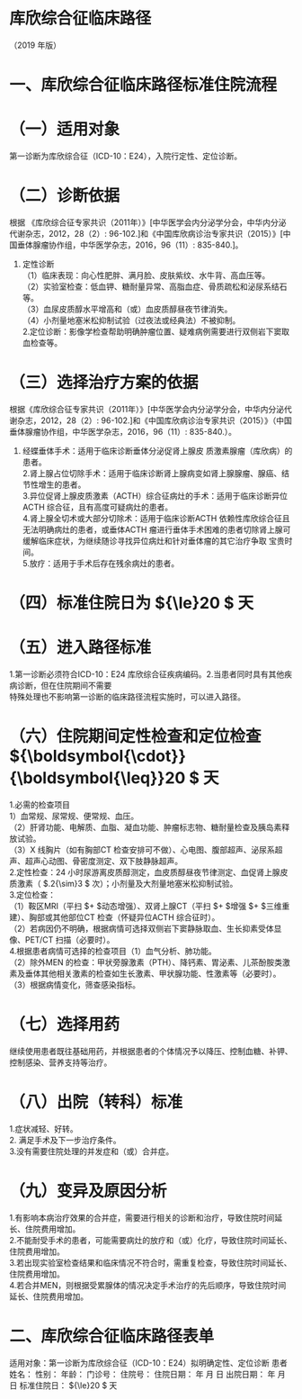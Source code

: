 # 库欣综合征临床路径  
（2019 年版）  
# 一、库欣综合征临床路径标准住院流程  
# （一）适用对象  
第一诊断为库欣综合征（ICD-10：E24），入院行定性、定位诊断。  
# （二）诊断依据  
根据 《库欣综合征专家共识（2011年）》[中华医学会内分泌学分会，中华内分泌代谢杂志，2012，28（2）: 96-102.]和《中国库欣病诊治专家共识（2015）》[中国垂体腺瘤协作组，中华医学杂志，2016，96（11）: 835-840.]。  
1. 定性诊断  
（1）临床表现：向心性肥胖、满月脸、皮肤紫纹、水牛背、高血压等。  
（2）实验室检查：低血钾、糖耐量异常、高脂血症、骨质疏松和泌尿系结石等。  
（3）血尿皮质醇水平增高和（或）血皮质醇昼夜节律消失。  
（4）小剂量地塞米松抑制试验（过夜法或经典法）不被抑制。  
2.定位诊断：影像学检查帮助明确肿瘤位置、疑难病例需要进行双侧岩下窦取血检查等。  
# （三）选择治疗方案的依据  
根据《库欣综合征专家共识（2011年）》[中华医学会内分泌学分会，中华内分泌代谢杂志，2012，28（2）: 96-102.]和《中国库欣病诊治专家共识（2015）》（中国垂体腺瘤协作组，中华医学杂志，2016，96（11）: 835-840.）。  
1. 经蝶垂体手术：适用于临床诊断垂体分泌促肾上腺皮 质激素腺瘤（库欣病）的患者。  
2.肾上腺占位切除手术：适用于临床诊断肾上腺病变如肾上腺腺瘤、腺癌、结节性增生的患者。  
3.异位促肾上腺皮质激素（ACTH）综合征病灶的手术：适用于临床诊断异位ACTH 综合征，且有高度可疑病灶的患者。  
4.肾上腺全切术或大部分切除术：适用于临床诊断ACTH 依赖性库欣综合征且无法明确病灶的患者，或垂体ACTH 瘤进行垂体手术困难的患者切除肾上腺可缓解临床症状，为继续随诊寻找异位病灶和针对垂体瘤的其它治疗争取 宝贵时间。  
5.放疗：适用于手术后存在残余病灶的患者。  
# （四）标准住院日为 ${\le}20 $ 天  
# （五）进入路径标准  
1.第一诊断必须符合ICD-10：E24 库欣综合征疾病编码。2.当患者同时具有其他疾病诊断，但在住院期间不需要  
特殊处理也不影响第一诊断的临床路径流程实施时，可以进入路径。  
# （六）住院期间定性检查和定位检查 ${\boldsymbol{\cdot}}{\boldsymbol{\leq}}20 $ 天  
1.必需的检查项目  
1）血常规、尿常规、便常规、血压。  
（2）肝肾功能、电解质、血脂、凝血功能、肿瘤标志物、糖耐量检查及胰岛素释放试验。  
（3）X 线胸片（如有胸部CT 检查安排可不做）、心电图、腹部超声、泌尿系超声、超声心动图、骨密度测定、双下肢静脉超声。  
2.定性检查：24 小时尿游离皮质醇测定，血皮质醇昼夜节律测定、血促肾上腺皮质激素（ $.2{\sim}3 $ 次）；小剂量及大剂量地塞米松抑制试验。  
3.定位检查：  
（1）鞍区MRI（平扫 $+ $动态增强）、双肾上腺CT（平扫 $+ $增强 $+ $三维重建）、胸部或其他部位CT 检查（怀疑异位ACTH 综合征时）。  
（2）若病因仍不明确，根据病情可选择双侧岩下窦静脉取血、生长抑素受体显像、PET/CT 扫描（必要时）。  
4.根据患者病情可选择的检查项目（1）血气分析、肺功能。  
（2）除外MEN 的检查：甲状旁腺激素（PTH）、降钙素、胃泌素、儿茶酚胺类激素及垂体其他相关激素的检查如生长激素、甲状腺功能、性激素等（必要时）。  
（3）根据病情变化，筛查感染指标。  
# （七）选择用药  
继续使用患者既往基础用药，并根据患者的个体情况予以降压、控制血糖、补钾、控制感染、营养支持等治疗。  
# （八）出院（转科）标准  
1.症状减轻、好转。  
2. 满足手术及下一步治疗条件。  
3.没有需要住院处理的并发症和（或）合并症。  
# （九）变异及原因分析  
1.有影响本病治疗效果的合并症，需要进行相关的诊断和治疗，导致住院时间延长、住院费用增加。  
2.不能耐受手术的患者，可能需要病灶的放疗和（或）化疗，导致住院时间延长、住院费用增加。  
3.若出现实验室检查结果和临床情况不符合时，需重复检查，导致住院时间延长、住院费用增加。  
4.若合并MEN，则根据受累腺体的情况决定手术治疗的先后顺序，导致住院时间延长、住院费用增加。  
# 二、库欣综合征临床路径表单  
适用对象：第一诊断为库欣综合征（ICD-10：E24）拟明确定性、定位诊断 患者姓名：         性别：    年龄：     门诊号：       住院号：        住院日期：  年  月  日     出院日期：  年  月  日   标准住院日： ${\le}20 $ 天  

